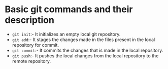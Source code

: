 # Basic git commands and their description

- ```git init```:- It initializes an empty local git repository.
- ```git add```:- It stages the changes made in the files present in the local repository for commit.
- ```git commit```:- It commits the changes that is made in the local repository.
- ```git push```:- It pushes the local changes from the local repository to the remote repository.

